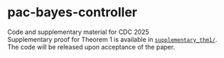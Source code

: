 # pac-bayes-controller
Code and supplementary material for CDC 2025  
Supplementary proof for Theorem 1 is available in [`supplementary_thm1/`](./supplementary_thm1/).  
The code will be released upon acceptance of the paper.
